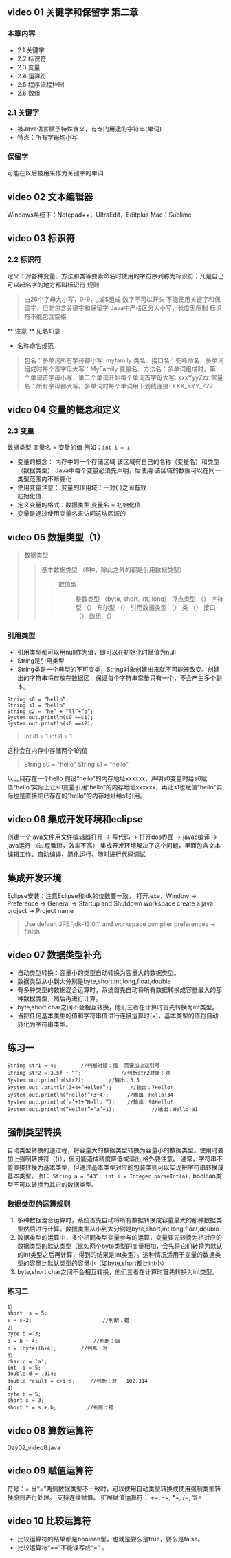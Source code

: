 ## video 01 关键字和保留字 第二章
### 本章内容
- 2.1 关键字
- 2.2 标识符
- 2.3 变量
- 2.4 运算符
- 2.5 程序流程控制
- 2.6 数组

### 2.1 关键字
- 被Java语言赋予特殊含义，有专门用途的字符串(单词)
- 特点：所有字母均小写

### 保留字
可能在以后被用来作为关键字的单词

## video 02 文本编辑器
Windows系统下：Notepad++，UltraEdit，Editplus
Mac：Sublime 
## video 03 标识符
### 2.2 标识符
定义：对各种变量、方法和类等要素命名时使用的字符序列称为标识符；凡是自己可以起名字的地方都叫标识符
规则：

> 由26个字母大小写，0-9，_或$组成
> 数字不可以开头
> 不能使用关键字和保留字，但能包含关键字和保留字
> Java中严格区分大小写，长度无限制
> 标识符不能包含空格

** 注意 ** 见名知意
- 名称命名规范

> 包名：多单词所有字母都小写: myfamily
> 类名、接口名：驼峰命名，多单词组成时每个首字母大写：MyFamily
> 变量名、方法名：多单词组成时，第一个单词首字母小写，第二个单词开始每个单词首字母大写: xxxYyyZzz
> 常量名：所有字母都大写。多单词时每个单词用下划线连接: XXX_YYY_ZZZ

## video 04 变量的概念和定义
### 2.3 变量 
数据类型 变量名 = 变量的值
例如：`int i = 1`
- 变量的概念：
内存中的一个存储区域
该区域有自己的名称（变量名）和类型（数据类型）
Java中每个变量必须先声明，后使用
该区域的数据可以在同一类型范围内不断变化
- 使用变量注意：
变量的作用域：一对{ }之间有效	
初始化值
- 定义变量的格式：数据类型    变量名  =  初始化值
- 变量是通过使用变量名来访问这块区域的

## video 05 数据类型（1）

> 数据类型
>> 基本数据类型 （8种，除此之外的都是引用数据类型）
>>> 数值型 
>>>> 整数类型 （byte, short, int, long）
>>>> 浮点类型 （）
>>> 字符型 （）
>>> 布尔型 （）
>> 引用数据类型 （）
>>> 类 （）
>>> 接口 （）
>>> 数组 （）

### 引用类型
- 引用类型都可以用null作为值，即可以在初始化时赋值为null
- String是引用类型
- String类是一个典型的不可变类，String对象创建出来就不可能被改变。创建出的字符串将存放在数据区，保证每个字符串常量只有一个，不会产生多个副本。

```
String s0 = “hello”;
String s1 = “hello”;
String s2 = “he” + “ll”+”o”;
System.out.println(s0 ==s1);
System.out.println(s0 ==s2);
```

> int i0 = 1
> int i1 = 1

这种会在内存中存储两个1的值

> String s0 = "hello"
> String s1 = "hello"

以上只存在一个hello
假设“hello”的内存地址xxxxxx，声明s0变量时给s0赋值“hello”实际上让s0变量引用“hello”的内存地址xxxxxx，再让s1也赋值“hello”实际也是直接把已存在的“hello”的内存地址给s1引用。

## video 06 集成开发环境和eclipse
创建一个java文件用文件编辑器打开 -> 写代码 -> 打开dos界面 -> javac编译 -> java运行 （过程繁琐，效率不高）
集成开发环境解决了这个问题，里面包含文本编辑工作、自动编译、简化运行、随时进行代码调试
## 集成开发环境
Eclipse安装：注意Eclipse和jdk的位数要一致。
打开.exe，Window -> Preference -> General -> Startup and Shutdown
workspace
create a java project -> Project name

> Use default JRE 'jdk-13.0.1' and workspace complier preferences -> finish 
## video 07 数据类型补充

- 自动类型转换：容量小的类型自动转换为容量大的数据类型。
- 数据类型从小到大分别是byte,short,int,long,float,double
- 有多种类型的数据混合运算时，系统首先自动将所有数据转换成容量最大的那种数据类型，然后再进行计算。      
- byte,short,char之间不会相互转换，他们三者在计算时首先转换为int类型。
- 当把任何基本类型的值和字符串值进行连接运算时(+)，基本类型的值将自动转化为字符串类型。 

## 练习一

```
String str1 = 4;        //判断对错：错  需要加上双引号
String str2 = 3.5f + “”;             //判断str2对错：对
System.out.println(str2);        //输出：3.5
System.out .println(3+4+“Hello!”);      //输出：7Hello!
System.out.println(“Hello!”+3+4);      //输出：Hello!34
System.out.println(‘a’+1+“Hello!”);    //输出：98Hello!
System.out.println(“Hello!”+‘a’+1);            //输出：Hello!a1
```

## 强制类型转换
自动类型转换的逆过程，将容量大的数据类型转换为容量小的数据类型。使用时要加上强制转换符（()），但可能造成精度降低或溢出,格外要注意。
通常，字符串不能直接转换为基本类型，但通过基本类型对应的包装类则可以实现把字符串转换成基本类型。
如： `String a = “43”; int i = Integer.parseInt(a);`
boolean类型不可以转换为其它的数据类型。  
### 数据类型的运算规则
1. 多种数据混合运算时，系统首先自动将所有数据转换成容量最大的那种数据类型然后进行计算。数据类型从小到大分别是byte,short,int,long,float,double
2. 数据类型的运算中，多个相同类型变量参与的运算，变量要先转换为相对应的数据类型的默认类型（比如两个byte类型的变量相加，会先将它们转换为默认的int类型之后再计算，得到的结果是int类型）。这种情况适用于变量的数据类型的容量比默认类型的容量小（如byte,short都比int小）
3. byte,short,char之间不会相互转换，他们三者在计算时首先转换为int类型。

### 练习二

```
1） 
short  s = 5;
s = s-2;                       //判断：错
2） 
byte b = 3;
b = b + 4;                  //判断：错
b = (byte)(b+4);        //判断：对
3） 
char c = ‘a’;
int  i = 5;
double d = .314;
double result = c+i+d;     //判断：对   102.314
4） 
byte b = 5;
short s = 3;
short t = s + b;          //判断：错
```

## video 08 算数运算符

Day02_video8.java

## video 09 赋值运算符
符号：= 
当“=”两侧数据类型不一致时，可以使用自动类型转换或使用强制类型转换原则进行处理。
支持连续赋值。
扩展赋值运算符： +=, -=, *=, /=, %=
## video 10 比较运算符
- 比较运算符的结果都是boolean型，也就是要么是true，要么是false。
- 比较运算符“==”不能误写成“=” 。